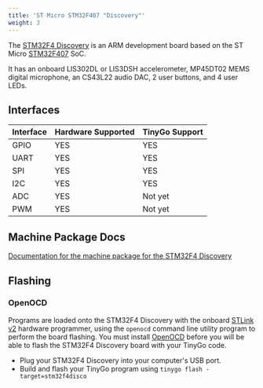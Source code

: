 ```yaml
---
title: 'ST Micro STM32F407 "Discovery"'
weight: 3
---
```


The [STM32F4 Discovery](https://www.st.com/en/evaluation-tools/stm32f4discovery.html) is an ARM development board based on the ST Micro [STM32F407](https://www.st.com/resource/en/datasheet/stm32f407vg.pdf) SoC.

It has an onboard LIS302DL or LIS3DSH accelerometer, MP45DT02 MEMS digital microphone, an
CS43L22 audio DAC, 2 user buttons, and 4 user LEDs.

## Interfaces

| Interface | Hardware Supported | TinyGo Support |
| --------- | ------------- | ----- |
| GPIO      | YES | YES |
| UART      | YES | YES |
| SPI      | YES | YES |
| I2C      | YES | YES |
| ADC      | YES | Not yet |
| PWM      | YES | Not yet |

## Machine Package Docs

[Documentation for the machine package for the STM32F4 Discovery](../machine/stm32f4disco)

## Flashing

### OpenOCD

Programs are loaded onto the STM32F4 Discovery with the onboard [STLink v2](https://www.st.com/en/development-tools/st-link-v2.html) hardware programmer, using the `openocd` command line utility program to perform the board flashing. You must install [OpenOCD](http://openocd.org/) before you will be able to flash the STM32F4 Discovery board with your TinyGo code.

- Plug your STM32F4 Discovery into your computer's USB port.
- Build and flash your TinyGo program using `tinygo flash -target=stm32f4disco`
